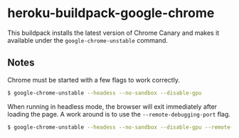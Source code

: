 # heroku-buildpack-google-chrome

This buildpack installs the latest version of Chrome Canary and makes it available under the `google-chrome-unstable` command.

## Notes

Chrome must be started with a few flags to work correctly.

```sh
$ google-chrome-unstable --headess --no-sandbox --disable-gpu
```

When running in headless mode, the browser will exit immediately after loading the page. A work around is to use the `--remote-debugging-port` flag.

```sh
$ google-chrome-unstable --headess --no-sandbox --disable-gpu --remote-debugging-port=9222
```
